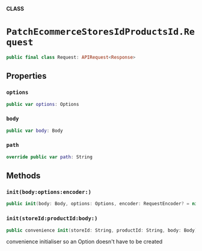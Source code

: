 **CLASS**

# `PatchEcommerceStoresIdProductsId.Request`

```swift
public final class Request: APIRequest<Response>
```

## Properties
### `options`

```swift
public var options: Options
```

### `body`

```swift
public var body: Body
```

### `path`

```swift
override public var path: String
```

## Methods
### `init(body:options:encoder:)`

```swift
public init(body: Body, options: Options, encoder: RequestEncoder? = nil)
```

### `init(storeId:productId:body:)`

```swift
public convenience init(storeId: String, productId: String, body: Body)
```

convenience initialiser so an Option doesn't have to be created
